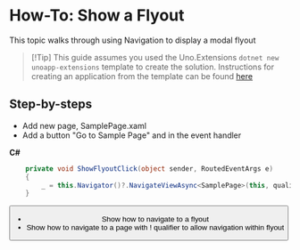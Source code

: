 # How-To: Show a Flyout

This topic walks through using Navigation to display a modal flyout

> [!Tip] This guide assumes you used the Uno.Extensions `dotnet new unoapp-extensions` template to create the solution. Instructions for creating an application from the template can be found [here](../Extensions/GettingStarted/UsingUnoExtensions.md)

## Step-by-steps


- Add new page, SamplePage.xaml
- Add a button "Go to Sample Page" and in the event handler  

**C#**  
```csharp
    private void ShowFlyoutClick(object sender, RoutedEventArgs e)
    {
		_ = this.Navigator()?.NavigateViewAsync<SamplePage>(this, qualifier: Qualifiers.Dialog);
    }
```


<Button Content="Show flyout from XAML"
        HorizontalAlignment="Stretch"
        uen:Navigation.Request="!Sample" />

- Show how to navigate to a flyout
- Show how to navigate to a page with ! qualifier to allow navigation within flyout
